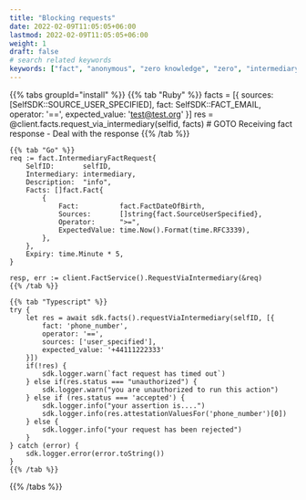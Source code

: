 ```yaml
---
title: "Blocking requests"
date: 2022-02-09T11:05:05+06:00
lastmod: 2022-02-09T11:05:05+06:00
weight: 1
draft: false
# search related keywords
keywords: ["fact", "anonymous", "zero knowledge", "zero", "intermediary", "blocking"]
---
```


{{% tabs groupId="install" %}}
    {{% tab "Ruby" %}}
    facts = [{ sources: [SelfSDK::SOURCE_USER_SPECIFIED],
            fact: SelfSDK::FACT_EMAIL,
            operator: '==',
            expected_value: 'test@test.org' }]
    res = @client.facts.request_via_intermediary(selfid, facts)
    # GOTO Receiving fact response - Deal with the response
    {{% /tab %}}

    {{% tab "Go" %}}
    req := fact.IntermediaryFactRequest{
        SelfID:       selfID,
        Intermediary: intermediary,
        Description:  "info",
        Facts: []fact.Fact{
            {
                Fact:          fact.FactDateOfBirth,
                Sources:       []string{fact.SourceUserSpecified},
                Operator:      ">=",
                ExpectedValue: time.Now().Format(time.RFC3339),
            },
        },
        Expiry: time.Minute * 5,
    }

    resp, err := client.FactService().RequestViaIntermediary(&req)
    {{% /tab %}}

    {{% tab "Typescript" %}}
    try {
        let res = await sdk.facts().requestViaIntermediary(selfID, [{
            fact: 'phone_number',
            operator: '==',
            sources: ['user_specified'],
            expected_value: '+44111222333'
        }])
        if(!res) {
            sdk.logger.warn(`fact request has timed out`)
        } else if(res.status === "unauthorized") {
            sdk.logger.warn("you are unauthorized to run this action")
        } else if (res.status === 'accepted') {
            sdk.logger.info("your assertion is....")
            sdk.logger.info(res.attestationValuesFor('phone_number')[0])
        } else {
            sdk.logger.info("your request has been rejected")
        }
    } catch (error) {
        sdk.logger.error(error.toString())
    }
    {{% /tab %}}
{{% /tabs %}}